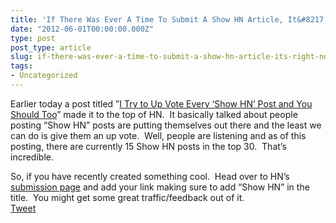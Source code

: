 ```yaml
---
title: 'If There Was Ever A Time To Submit A Show HN Article, It&#8217;s Right Now'
date: "2012-06-01T00:00:00.000Z"
type: post 
post_type: article
slug: if-there-was-ever-a-time-to-submit-a-show-hn-article-its-right-now
tags: 
- Uncategorized
---
```

Earlier today a post titled &#8221;<a href="http://tortillasinbed.tumblr.com/post/24175048206/i-up-vote-everything" title="" target="">I Try to Up Vote Every ‘Show HN’ Post and You Should Too</a>&#8221; made it to the top of HN. &nbsp;It basically talked about people posting &#8220;Show HN&#8221; posts are putting themselves out there and the least we can do is give them an up vote. &nbsp;Well, people are listening and as of this posting, there are currently 15 Show HN posts in the top 30. &nbsp;That&#8217;s incredible. 

<div>
</div>

<div>
  So, if you have recently created something cool. &nbsp;Head over to HN&#8217;s <a href="http://news.ycombinator.com/submit" title="" target="">submission page</a> and add your link making sure to add &#8220;Show HN&#8221; in the title. &nbsp;You might get some great traffic/feedback out of it.
</div>

<div style="">
  <a href="http://twitter.com/share" class="twitter-share-button" data-count="horizontal" data-text="If There Was Ever A Time To Submit A Show HN Article, It&#8217;s Right Now" data-url="http://brandontreb.com/if-there-was-ever-a-time-to-submit-a-show-hn-article-its-right-now"  data-via="brandontreb" data-related="brandontreb:">Tweet</a>
</div>

